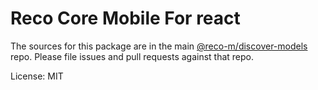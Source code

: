 # Reco Core Mobile For react

The sources for this package are in the main [@reco-m/discover-models](http://192.168.1.247/summary/framework%2FRECO8.Mobile.git) repo. Please file issues and pull requests against that repo.

License: MIT
